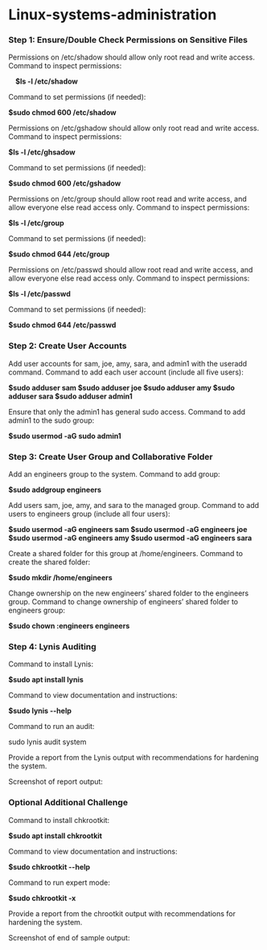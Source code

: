 # Linux-systems-administration
<h3>Step 1: Ensure/Double Check Permissions on Sensitive Files</h3>
Permissions on /etc/shadow should allow only root read and write access.
Command to inspect permissions:

 &emsp;**$ls -l /etc/shadow**


Command to set permissions (if needed):

  **$sudo chmod 600 /etc/shadow**


Permissions on /etc/gshadow should allow only root read and write access.
Command to inspect permissions:

  **$ls -l /etc/ghsadow**


Command to set permissions (if needed):

  **$sudo chmod 600 /etc/gshadow**


Permissions on /etc/group should allow root read and write access, and allow everyone else read access only.
Command to inspect permissions:

  **$ls -l /etc/group**


Command to set permissions (if needed):

  **$sudo chmod 644 /etc/group**


Permissions on /etc/passwd should allow root read and write access, and allow everyone else read access only.
Command to inspect permissions:

  **$ls -l /etc/passwd**


Command to set permissions (if needed):

  **$sudo chmod 644 /etc/passwd**


<h3>Step 2: Create User Accounts</h3>
Add user accounts for sam, joe, amy, sara, and admin1 with the useradd command.
Command to add each user account (include all five users):

  **$sudo adduser sam
  $sudo adduser joe
  $sudo adduser amy
  $sudo adduser sara
  $sudo adduser admin1**


Ensure that only the admin1 has general sudo access.
Command to add admin1 to the sudo group:

  **$sudo usermod -aG sudo admin1**


<h3>Step 3: Create User Group and Collaborative Folder</h3>
Add an engineers group to the system.
Command to add group:

  **$sudo addgroup engineers**


Add users sam, joe, amy, and sara to the managed group.
Command to add users to engineers group (include all four users):

  **$sudo usermod -aG engineers sam
  $sudo usermod -aG engineers joe
  $sudo usermod -aG engineers amy
  $sudo usermod -aG engineers sara**


Create a shared folder for this group at /home/engineers.
Command to create the shared folder:

  **$sudo mkdir /home/engineers**


Change ownership on the new engineers’ shared folder to the engineers group.
Command to change ownership of engineers’ shared folder to engineers group:

  **$sudo chown :engineers engineers**


<h3>Step 4: Lynis Auditing</h3>
Command to install Lynis:

  **$sudo apt install lynis**


Command to view documentation and instructions:

  **$sudo lynis --help**


Command to run an audit:

sudo lynis audit system


Provide a report from the Lynis output with recommendations for hardening the system.

Screenshot of report output:




<h3>Optional Additional Challenge</h3>
Command to install chkrootkit:

  **$sudo apt install chkrootkit**


Command to view documentation and instructions:

  **$sudo chkrootkit --help**


Command to run expert mode:

  **$sudo chkrootkit -x**


Provide a report from the chrootkit output with recommendations for hardening the system.

Screenshot of end of sample output:


